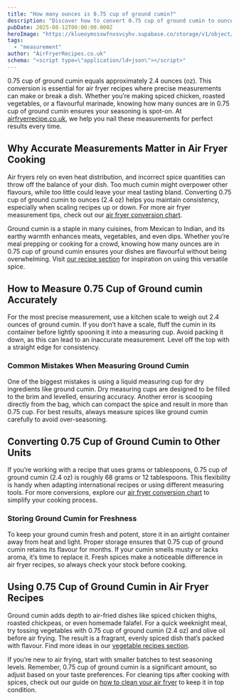 ```yaml
---
title: "How many ounces is 0.75 cup of ground cumin?"
description: "Discover how to convert 0.75 cup of ground cumin to ounces for perfect air fryer recipes. Get precise measurements and cooking tips here."
pubDate: 2025-08-12T00:00:00.000Z
heroImage: "https://klueoymssxwfnxsvcyhv.supabase.co/storage/v1/object/public/md/how-many-ounces-is-075-cup-ground-cumin-0b8e8f57.webp"
tags:
  - "measurement"
author: "AirFryerRecipes.co.uk"
schema: "<script type=\"application/ld+json\"></script>"
---
```


<p>0.75 cup of ground cumin equals approximately 2.4 ounces (oz). This conversion is essential for air fryer recipes where precise measurements can make or break a dish. Whether you’re making spiced chicken, roasted vegetables, or a flavourful marinade, knowing how many ounces are in 0.75 cup of ground cumin ensures your seasoning is spot-on. At <a href=https://www.airfryerrecipe.co.uk>airfryerrecipe.co.uk</a>, we help you nail these measurements for perfect results every time.</p>

<h2>Why Accurate Measurements Matter in Air Fryer Cooking</h2>  
<p>Air fryers rely on even heat distribution, and incorrect spice quantities can throw off the balance of your dish. Too much cumin might overpower other flavours, while too little could leave your meal tasting bland. Converting 0.75 cup of ground cumin to ounces (2.4 oz) helps you maintain consistency, especially when scaling recipes up or down. For more air fryer measurement tips, check out our <a href=https://www.airfryerrecipe.co.uk/air-fryer-conversion-chart>air fryer conversion chart</a>.</p>  

<p>Ground cumin is a staple in many cuisines, from Mexican to Indian, and its earthy warmth enhances meats, vegetables, and even dips. Whether you’re meal prepping or cooking for a crowd, knowing how many ounces are in 0.75 cup of ground cumin ensures your dishes are flavourful without being overwhelming. Visit <a href=https://www.airfryerrecipe.co.uk/recipes>our recipe section</a> for inspiration on using this versatile spice.</p>  

<h2>How to Measure 0.75 Cup of Ground cumin Accurately</h2>  
<p>For the most precise measurement, use a kitchen scale to weigh out 2.4 ounces of ground cumin. If you don’t have a scale, fluff the cumin in its container before lightly spooning it into a measuring cup. Avoid packing it down, as this can lead to an inaccurate measurement. Level off the top with a straight edge for consistency.</p>  

<h3>Common Mistakes When Measuring Ground Cumin</h3>  
<p>One of the biggest mistakes is using a liquid measuring cup for dry ingredients like ground cumin. Dry measuring cups are designed to be filled to the brim and levelled, ensuring accuracy. Another error is scooping directly from the bag, which can compact the spice and result in more than 0.75 cup. For best results, always measure spices like ground cumin carefully to avoid over-seasoning.</p>  

<h2>Converting 0.75 Cup of Ground Cumin to Other Units</h2>  
<p>If you’re working with a recipe that uses grams or tablespoons, 0.75 cup of ground cumin (2.4 oz) is roughly 68 grams or 12 tablespoons. This flexibility is handy when adapting international recipes or using different measuring tools. For more conversions, explore our <a href=https://www.airfryerrecipe.co.uk/air-fryer-conversion-chart>air fryer conversion chart</a> to simplify your cooking process.</p>  

<h3>Storing Ground Cumin for Freshness</h3>  
<p>To keep your ground cumin fresh and potent, store it in an airtight container away from heat and light. Proper storage ensures that 0.75 cup of ground cumin retains its flavour for months. If your cumin smells musty or lacks aroma, it’s time to replace it. Fresh spices make a noticeable difference in air fryer recipes, so always check your stock before cooking.</p>  

<h2>Using 0.75 Cup of Ground Cumin in Air Fryer Recipes</h2>  
<p>Ground cumin adds depth to air-fried dishes like spiced chicken thighs, roasted chickpeas, or even homemade falafel. For a quick weeknight meal, try tossing vegetables with 0.75 cup of ground cumin (2.4 oz) and olive oil before air frying. The result is a fragrant, evenly spiced dish that’s packed with flavour. Find more ideas in our <a href=https://www.airfryerrecipe.co.uk/recipe-category/vegetables>vegetable recipes section</a>.</p>  

<p>If you’re new to air frying, start with smaller batches to test seasoning levels. Remember, 0.75 cup of ground cumin is a significant amount, so adjust based on your taste preferences. For cleaning tips after cooking with spices, check out our guide on <a href=https://www.airfryerrecipe.co.uk/air-fryer-cleaner>how to clean your air fryer</a> to keep it in top condition.</p>